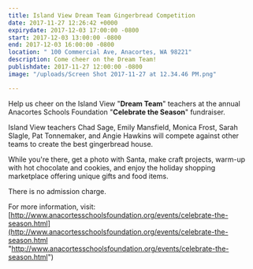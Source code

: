 ```yaml
---
title: Island View Dream Team Gingerbread Competition
date: 2017-11-27 12:26:42 +0000
expirydate: 2017-12-03 17:00:00 -0800
start: 2017-12-03 13:00:00 -0800
end: 2017-12-03 16:00:00 -0800
location: " 100 Commercial Ave, Anacortes, WA 98221"
description: Come cheer on the Dream Team!
publishdate: 2017-11-27 12:00:00 -0800
image: "/uploads/Screen Shot 2017-11-27 at 12.34.46 PM.png"

---
```

Help us cheer on the Island View "**Dream Team**" teachers at the annual Anacortes Schools Foundation "**Celebrate the Season**" fundraiser. 

Island View teachers Chad Sage, Emily Mansfield, Monica Frost, Sarah Slagle, Pat Tonnemaker, and Angie Hawkins will compete against other teams to create the best gingerbread house. 

While you're there, get a photo with Santa, make craft projects, warm-up with hot chocolate and cookies, and enjoy the holiday shopping marketplace offering unique gifts and food items. 

There is no admission charge.

For more information, visit: [http://www.anacortesschoolsfoundation.org/events/celebrate-the-season.html](http://www.anacortesschoolsfoundation.org/events/celebrate-the-season.html "http://www.anacortesschoolsfoundation.org/events/celebrate-the-season.html")